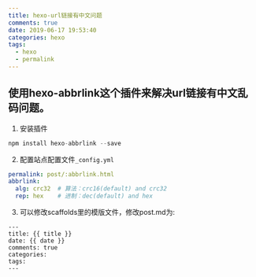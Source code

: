 ```yaml
---
title: hexo-url链接有中文问题
comments: true
date: 2019-06-17 19:53:40
categories: hexo
tags: 
  - hexo
  - permalink
---
```


## 使用hexo-abbrlink这个插件来解决url链接有中文乱码问题。

1. 安装插件

``` javascript
npm install hexo-abbrlink --save
```

2. 配置站点配置文件`_config.yml`

``` yml
permalink: post/:abbrlink.html
abbrlink:
  alg: crc32  # 算法：crc16(default) and crc32
  rep: hex    # 进制：dec(default) and hex
```

3. 可以修改scaffolds里的模版文件，修改post.md为:

```
---
title: {{ title }}
date: {{ date }}
comments: true
categories:
tags:
---
```